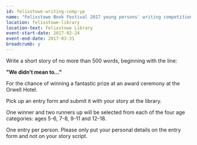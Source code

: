 ```yaml
---
id: felixstowe-writing-comp-yp
name: "Felixstowe Book Festival 2017 young persons' writing competition"
location: felixstowe-library
location-text: Felixstowe Library
event-start-date: 2017-02-24
event-end-date: 2017-03-31
breadcrumb: y
---
```


Write a short story of no more than 500 words, beginning with the line:

**"We didn't mean to..."**

For the chance of winning a fantastic prize at an award ceremony at the Orwell Hotel.

Pick up an entry form and submit it with your story at the library.

One winner and two runners up will be selected from each of the four age categories: ages 5-6, 7-8, 9-11 and 12-18.

One entry per person. Please only put your personal details on the entry form and not on your story script.
